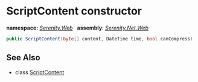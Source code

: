# ScriptContent constructor
**namespace:** *[Serenity.Web](../../README.md#serenity.web-namespace)*   **assembly**: *[Serenity.Net.Web](../../README.md)*

```csharp
public ScriptContent(byte[] content, DateTime time, bool canCompress)
```

## See Also

* class [ScriptContent](../ScriptContent.md)